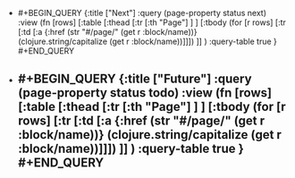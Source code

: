 - #+BEGIN_QUERY
  {:title ["Next"]
   :query (page-property status next) 
  :view (fn [rows] [:table 
   [:thead 
    [:tr 
     [:th "Page"]  ] ] 
   [:tbody 
  (for [r rows] [:tr 
     [:td [:a {:href (str "#/page/" (get r :block/name))} (clojure.string/capitalize (get r :block/name))]]])
     ]]
  )
  :query-table true
  }
  #+END_QUERY
- #+BEGIN_QUERY
  {:title ["Future"]
   :query (page-property status todo) 
  :view (fn [rows] [:table 
   [:thead 
    [:tr 
     [:th "Page"]  ] ] 
   [:tbody 
  (for [r rows] [:tr 
     [:td [:a {:href (str "#/page/" (get r :block/name))} (clojure.string/capitalize (get r :block/name))]]])
     ]]
  )
  :query-table true
  }
  #+END_QUERY
	-